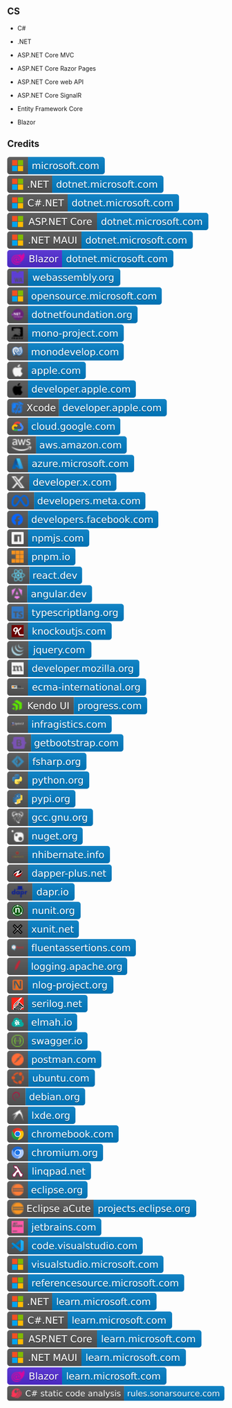 CS
--

- C#

- .NET

- ASP.NET Core MVC

- ASP.NET Core Razor Pages

- ASP.NET Core web API

- ASP.NET Core SignalR

- Entity Framework Core

- Blazor

Credits
-------
[![image](
Credits/microsoft.com.svg)](https://microsoft.com/)<!--[![image](
Credits/dotnet.microsoft.com.svg)](https://dotnet.microsoft.com/)-->  
[![image](
Credits/CS.NET-dotnet.microsoft.com.svg)](https://dotnet.microsoft.com/)  
[![image](
Credits/CS-dotnet.microsoft.com.svg)](https://dotnet.microsoft.com/languages/csharp/)  
[![image](
Credits/ASP.NET-Core-dotnet.microsoft.com.svg)](https://dotnet.microsoft.com/apps/aspnet/)  
[![image](
Credits/CS.NET-MAUI-dotnet.microsoft.com.svg)](https://dotnet.microsoft.com/apps/maui)  
[![image](
Credits/Blazor-dotnet.microsoft.com.svg)](https://dotnet.microsoft.com/apps/aspnet/web-apps/blazor/)  
[![image](
Credits/webassembly.org.svg)](https://webassembly.org/)  
[![image](
Credits/opensource.microsoft.com.svg)](https://opensource.microsoft.com/)   
[![image](
Credits/dotnetfoundation.org.svg)](https://dotnetfoundation.org/)  
[![image](
Credits/mono-project.com.svg)](https://mono-project.com/)  
[![image](
Credits/monodevelop.com.svg)](https://monodevelop.com/)  
[![image](
Credits/apple.com.svg)](https://apple.com/)  
[![image](
Credits/developer.apple.com.svg)](https://developer.apple.com/)  
[![image](
Credits/Xcode-developer.apple.com.svg)](https://developer.apple.com/xcode/)  
[![image](
Credits/cloud.google.com.svg)](https://cloud.google.com)  
[![image](
Credits/aws.amazon.com.svg)](https://aws.amazon.com/)  
[![image](
Credits/azure.microsoft.com.svg)](https://azure.microsoft.com/)  
[![image](
Credits/developer.x.com.svg)](https://developer.x.com/)  
[![image](
Credits/developers.meta.com.svg)](https://developers.meta.com/)  
[![image](
Credits/developers.facebook.com.svg)](https://developers.facebook.com/)  
[![image](
Credits/npmjs.com.svg)](https://npmjs.com/)  
[![image](
Credits/pnpm.io.svg)](https://pnpm.io/)  
[![image](
Credits/react.dev.svg)](https://react.dev/)  
[![image](
Credits/angular.dev.svg)](https://angular.dev/)  
[![image](
Credits/typescriptlang.org.svg)](https://typescriptlang.org/)  
[![image](
Credits/knockoutjs.com.svg)](https://knockoutjs.com/)  
[![image](
Credits/jquery.com.svg)](https://jquery.com/)  
[![image](
Credits/developer.mozilla.org.svg)](https://developer.mozilla.org/)  
[![image](
Credits/ecma-international.org.svg)](https://ecma-international.org/)  
[![image](
Credits/Kendo-UI-progress.com.svg)](https://progress.com/)  
[![image](
Credits/Ignite-UI-infragistics.com.svg)](https://infragistics.com/)  
[![image](
Credits/getbootstrap.com.svg)](https://getbootstrap.com/)  
[![image](
Credits/fsharp.org.svg)](https://fsharp.org/)  
[![image](
Credits/python.org.svg)](https://python.org/)  
[![image](
Credits/pypi.org.svg)](https://pypi.org/)  
[![image](
Credits/gcc.gnu.org.svg)](https://gcc.gnu.org/)  
[![image](
Credits/nuget.org.svg)](https://nuget.org/)  
[![image](
Credits/nhibernate.info.svg)](https://nhibernate.info/)  
[![image](
Credits/dapper-plus.net.svg)](https://dapper-plus.net/)  
[![image](
Credits/dapr.io.svg)](https://dapr.io/)  
[![image](
Credits/nunit.org.svg)](https://nunit.org/)  
[![image](
Credits/xunit.net.svg)](https://xunit.net/)  
[![image](
Credits/fluentassertions.com.svg)](https://fluentassertions.com/)  
[![image](
Credits/logging.apache.org.svg)](https://logging.apache.org/)  
[![image](
Credits/nlog-project.org.svg)](https://nlog-project.org/)  
[![image](
Credits/serilog.net.svg)](https://serilog.net/)  
[![image](
Credits/elmah.io.svg)](https://elmah.io/)  
[![image](
Credits/swagger.io.svg)](https://swagger.io/)  
[![image](
Credits/postman.com.svg)](https://postman.com/)  
[![image](
Credits/ubuntu.com.svg)](https://ubuntu.com/)  
[![image](
Credits/debian.org.svg)](https://debian.org/)  
[![image](
Credits/lxde.org.svg)](https://lxde.org/)  
[![image](
Credits/chromebook.com.svg)](https://chromebook.com/)  
[![image](
Credits/chromium.org.svg)](https://chromium.org/)  
[![image](
Credits/linqpad.net.svg)](https://linqpad.net/)  
[![image](
Credits/eclipse.org.svg)](https://eclipse.org/)  
[![image](
Credits/Eclipse-aCute-projects.eclipse.org.svg)](https://projects.eclipse.org/)  
[![image](
Credits/jetbrains.com.svg)](https://jetbrains.com/)<!--[![image](
Credits/dotCover-jetbrains.com.svg)](https://jetbrains.com/dotcover/)  
[![image](
Credits/dotMemory-jetbrains.com.svg)](https://jetbrains.com/dotmemory/)  
[![image](
Credits/dotPeek-jetbrains.com.svg)](https://jetbrains.com/decompiler/)  
[![image](
Credits/dotTrace-jetbrains.com.svg)](https://jetbrains.com/profiler/)  
[![image](
Credits/ReSharper-jetbrains.com.svg)](https://jetbrains.com/resharper/)  
[![image](
Credits/Rider-jetbrains.com.svg)](https://jetbrains.com/rider/)  
[![image](
Credits/omnisharp.net.svg)](https://omnisharp.net/)-->  
[![image](
Credits/code.visualstudio.com.svg)](https://code.visualstudio.com/)  
[![image](
Credits/visualstudio.microsoft.com.svg)](https://visualstudio.microsoft.com/)  
[![image](
Credits/referencesource.microsoft.com.svg)](https://referencesource.microsoft.com/)<!--[![image](
Credits/learn.microsoft.com.svg)](https://learn.microsoft.com/)-->  
[![image](
Credits/CS.NET-learn.microsoft.com.svg)](https://learn.microsoft.com/dotnet/)  
[![image](
Credits/CS-learn.microsoft.com.svg)](https://learn.microsoft.com/dotnet/csharp/)  
[![image](
Credits/ASP.NET-Core-learn.microsoft.com.svg)](https://learn.microsoft.com/aspnet/)  
[![image](
Credits/CS.NET-MAUI-learn.microsoft.com.svg)](https://learn.microsoft.com/dotnet/maui/)  
[![image](
Credits/Blazor-learn.microsoft.com.svg)](https://learn.microsoft.com/aspnet/core/blazor/)  
[![image](
Credits/CS-static-code-analysis-rules.sonarsource.com.svg)](https://rules.sonarsource.com/csharp/)